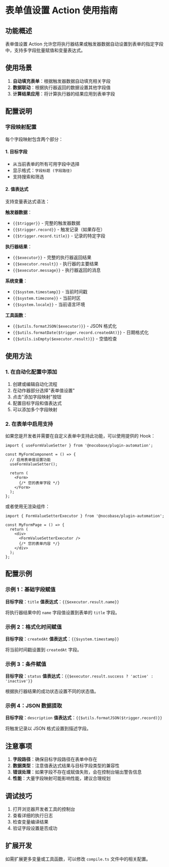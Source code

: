 # 表单值设置 Action 使用指南

## 功能概述

表单值设置 Action 允许您将执行器结果或触发器数据自动设置到表单的指定字段中，支持多字段批量赋值和变量表达式。

## 使用场景

1. **自动填充表单**：根据触发器数据自动填充相关字段
2. **数据联动**：根据执行器返回的数据设置其他字段值
3. **计算结果应用**：将计算执行器的结果应用到表单字段

## 配置说明

### 字段映射配置

每个字段映射包含两个部分：

#### 1. 目标字段
- 从当前表单的所有可用字段中选择
- 显示格式：`字段标题 (字段路径)`
- 支持搜索和筛选

#### 2. 值表达式
支持变量表达式语法：

**触发器数据**：
- `{{$trigger}}` - 完整的触发器数据
- `{{$trigger.record}}` - 触发记录（如果存在）
- `{{$trigger.record.title}}` - 记录的特定字段

**执行器结果**：
- `{{$executor}}` - 完整的执行器返回结果
- `{{$executor.result}}` - 执行器的主要结果
- `{{$executor.message}}` - 执行器返回的消息

**系统变量**：
- `{{$system.timestamp}}` - 当前时间戳
- `{{$system.timezone}}` - 当前时区
- `{{$system.locale}}` - 当前语言环境

**工具函数**：
- `{{$utils.formatJSON($executor)}}` - JSON 格式化
- `{{$utils.formatDate($trigger.record.createdAt)}}` - 日期格式化
- `{{$utils.isEmpty($executor.result)}}` - 空值检查

## 使用方法

### 1. 在自动化配置中添加

1. 创建或编辑自动化流程
2. 在动作器部分选择"表单值设置"
3. 点击"添加字段映射"按钮
4. 配置目标字段和值表达式
5. 可以添加多个字段映射

### 2. 在表单中启用支持

如果您是开发者并需要在自定义表单中支持此功能，可以使用提供的 Hook：

```tsx
import { useFormValueSetter } from '@nocobase/plugin-automation';

const MyFormComponent = () => {
  // 启用表单值设置功能
  useFormValueSetter();
  
  return (
    <Form>
      {/* 您的表单字段 */}
    </Form>
  );
};
```

或者使用无渲染组件：

```tsx
import { FormValueSetterExecutor } from '@nocobase/plugin-automation';

const MyFormPage = () => {
  return (
    <div>
      <FormValueSetterExecutor />
      {/* 您的表单内容 */}
    </div>
  );
};
```

## 配置示例

### 示例 1：基础字段赋值

**目标字段**：`title`
**值表达式**：`{{$executor.result.name}}`

将执行器结果中的 `name` 字段值设置到表单的 `title` 字段。

### 示例 2：格式化时间赋值

**目标字段**：`createdAt`
**值表达式**：`{{$system.timestamp}}`

将当前时间戳设置到 `createdAt` 字段。

### 示例 3：条件赋值

**目标字段**：`status`
**值表达式**：`{{$executor.result.success ? 'active' : 'inactive'}}`

根据执行器结果的成功状态设置不同的状态值。

### 示例 4：JSON 数据提取

**目标字段**：`description`
**值表达式**：`{{$utils.formatJSON($trigger.record)}}`

将触发记录以 JSON 格式设置到描述字段。

## 注意事项

1. **字段路径**：确保目标字段路径在表单中存在
2. **数据类型**：注意值表达式结果与目标字段类型的兼容性
3. **错误处理**：如果字段不存在或赋值失败，会在控制台输出警告信息
4. **性能**：大量字段映射可能影响性能，建议合理规划

## 调试技巧

1. 打开浏览器开发者工具的控制台
2. 查看详细的执行日志
3. 检查变量编译结果
4. 验证字段设置是否成功

## 扩展开发

如需扩展更多变量或工具函数，可以修改 `compile.ts` 文件中的相关配置。